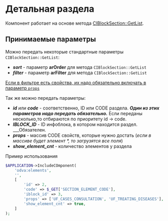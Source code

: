 # Детальная раздела

Компонент работает на основе метода [CIBlockSection::GetList](https://dev.1c-bitrix.ru/api_help/iblock/classes/ciblocksection/getlist.php).


## Принимаемые параметры

Можно передать некоторые стандартные параметры ```CIBlockSection::GetList```:

- ***sort***   - параметр **arOrder** для метода ```CIBlockSection::GetList```
- ***filter*** - параметр **arFilter** для метода ```CIBlockSection::GetList```

<ins>Если в фильтре есть свойства, их надо обязательно включать в параметр ```props```</ins>

Так же можно передать параметры:

- ___id___ _или_ ___code___ - соответственно, ID или CODE раздела. ___Один из этих параметров надо передать обязательно.___ Если переданы несколько,то отбираются по приоритету id -> code.
- ___IBLOCK_ID___           - ID инфоблока, в котором находится раздел. ___Обязателен.
- ___props___               - массив CODE свойств, которые нужно достать (_если в массиве будет элемент *, то загрузятся все поля_)
- ___show_element_cnt___    - количество элементов у раздела

Пример использования
```php
$APPLICATION->IncludeCOmponent(
	'odva:elements',
	'',
	[
		'id' => 2,
		'code' => $_GET['SECTION_ELEMENT_CODE'],
		'iblock_id' => 3,
		'props' => ['UF_CASES_CONSULTATION', 'UF_TREATING_DISEASES'],
		'show_element_cnt' => true,
	]
);
```